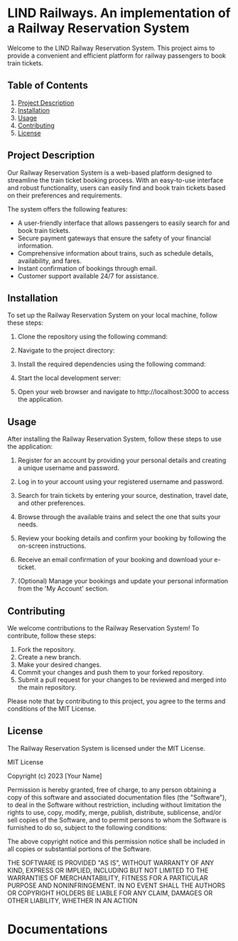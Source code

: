 # LIND Railways. An implementation of a Railway Reservation System

Welcome to the LIND Railway Reservation System. This project aims to provide a convenient and efficient platform for railway passengers to book train tickets.

## Table of Contents

1. [Project Description](#project-description)
2. [Installation](#installation)
3. [Usage](#usage)
4. [Contributing](#contributing)
5. [License](#license)

## Project Description

Our Railway Reservation System is a web-based platform designed to streamline the train ticket booking process. With an easy-to-use interface and robust functionality, users can easily find and book train tickets based on their preferences and requirements.

The system offers the following features:

- A user-friendly interface that allows passengers to easily search for and book train tickets.
- Secure payment gateways that ensure the safety of your financial information.
- Comprehensive information about trains, such as schedule details, availability, and fares.
- Instant confirmation of bookings through email.
- Customer support available 24/7 for assistance.

## Installation

To set up the Railway Reservation System on your local machine, follow these steps:

1. Clone the repository using the following command:

2. Navigate to the project directory:

3. Install the required dependencies using the following command:

4. Start the local development server:

5. Open your web browser and navigate to http://localhost:3000 to access the application.

## Usage

After installing the Railway Reservation System, follow these steps to use the application:

1. Register for an account by providing your personal details and creating a unique username and password.

2. Log in to your account using your registered username and password.

3. Search for train tickets by entering your source, destination, travel date, and other preferences.

4. Browse through the available trains and select the one that suits your needs.

5. Review your booking details and confirm your booking by following the on-screen instructions.

6. Receive an email confirmation of your booking and download your e-ticket.

7. (Optional) Manage your bookings and update your personal information from the 'My Account' section.

## Contributing

We welcome contributions to the Railway Reservation System! To contribute, follow these steps:

1. Fork the repository.
2. Create a new branch.
3. Make your desired changes.
4. Commit your changes and push them to your forked repository.
5. Submit a pull request for your changes to be reviewed and merged into the main repository.

Please note that by contributing to this project, you agree to the terms and conditions of the MIT License.

## License

The Railway Reservation System is licensed under the MIT License.

MIT License

Copyright (c) 2023 [Your Name]

Permission is hereby granted, free of charge, to any person obtaining a copy
of this software and associated documentation files (the "Software"), to deal
in the Software without restriction, including without limitation the rights
to use, copy, modify, merge, publish, distribute, sublicense, and/or sell
copies of the Software, and to permit persons to whom the Software is
furnished to do so, subject to the following conditions:

The above copyright notice and this permission notice shall be included in all
copies or substantial portions of the Software.

THE SOFTWARE IS PROVIDED "AS IS", WITHOUT WARRANTY OF ANY KIND, EXPRESS OR
IMPLIED, INCLUDING BUT NOT LIMITED TO THE WARRANTIES OF MERCHANTABILITY,
FITNESS FOR A PARTICULAR PURPOSE AND NONINFRINGEMENT. IN NO EVENT SHALL THE
AUTHORS OR COPYRIGHT HOLDERS BE LIABLE FOR ANY CLAIM, DAMAGES OR OTHER
LIABILITY, WHETHER IN AN ACTION
# Documentations
